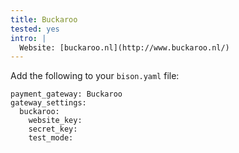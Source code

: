 ```yaml
---
title: Buckaroo
tested: yes
intro: |
  Website: [buckaroo.nl](http://www.buckaroo.nl/)
---
```


Add the following to your `bison.yaml` file:
~~~
payment_gateway: Buckaroo
gateway_settings:
  buckaroo:
    website_key:
    secret_key:
    test_mode:
~~~